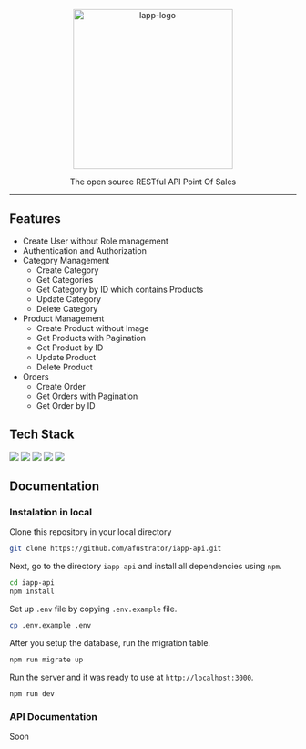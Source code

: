 <p align="center">
  <img src="https://drive.google.com/uc?export=view&id=1AqgKUhcUhh_AdOs1nfkgGC0N9kejly0k" alt="Iapp-logo" height="280" />

  <p align="center">The open source RESTful API Point Of Sales</p>
</p>

---

## Features

- Create User without Role management
- Authentication and Authorization
- Category Management
  - Create Category
  - Get Categories
  - Get Category by ID which contains Products
  - Update Category
  - Delete Category
- Product Management
  - Create Product without Image
  - Get Products with Pagination
  - Get Product by ID
  - Update Product
  - Delete Product
- Orders
  - Create Order
  - Get Orders with Pagination
  - Get Order by ID

## Tech Stack

![](https://img.shields.io/badge/Node.js-19.2.0-339933?style=for-the-badge&logo=nodedotjs&logoColor=white)
![](https://img.shields.io/badge/npm-8.19.3-CB3837?style=for-the-badge&logo=npm&logoColor=white)
![](https://img.shields.io/badge/PostgreSQL-14.6-316192?style=for-the-badge&logo=postgresql&logoColor=white)
![](https://img.shields.io/badge/JWT-3.1.0-000000?style=for-the-badge&logo=JSON%20web%20tokens&logoColor=white)
![](https://img.shields.io/badge/Hapi.js-21.2.0-f59042?style=for-the-badge)

## Documentation

### Instalation in local

Clone this repository in your local directory

```sh
git clone https://github.com/afustrator/iapp-api.git
```

Next, go to the directory `iapp-api` and install all dependencies using `npm`.

```sh
cd iapp-api
npm install
```

Set up `.env` file by copying `.env.example` file.

```sh
cp .env.example .env
```

After you setup the database, run the migration table.

```sh
npm run migrate up
```

Run the server and it was ready to use at `http://localhost:3000`.

```
npm run dev
```

### API Documentation

Soon
